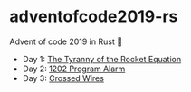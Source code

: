 # adventofcode2019-rs

Advent of code 2019 in Rust :crab:

- Day 1: [The Tyranny of the Rocket Equation](day1/README.md)
- Day 2: [1202 Program Alarm](day2/README.md)
- Day 3: [Crossed Wires](day3/README.md)
